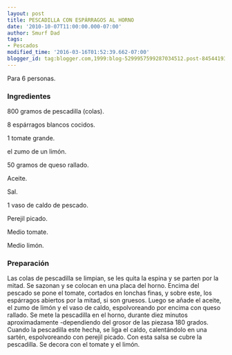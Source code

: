 ```yaml
---
layout: post
title: PESCADILLA CON ESPÁRRAGOS AL HORNO
date: '2010-10-07T11:00:00.000-07:00'
author: Smurf Dad
tags:
- Pescados
modified_time: '2016-03-16T01:52:39.662-07:00'
blogger_id: tag:blogger.com,1999:blog-5299957599287034512.post-8454419360390437557
---
```


Para 6 personas.

<h3>Ingredientes</h3>

800 gramos de pescadilla (colas).

8 espárragos blancos cocidos.

1 tomate grande.

el zumo de un limón.

50 gramos de queso rallado.

Aceite.

Sal.

1 vaso de caldo de pescado.

Perejil picado.

Medio tomate.

Medio limón.

<h3>Preparación</h3>

Las colas de pescadilla se limpian, se les quita la espina y se parten por la mitad. Se sazonan y se colocan en una placa del horno. Encima del pescado se pone el tomate, cortados en lonchas finas, y sobre este, los espárragos abiertos por la mitad, si son gruesos. Luego se añade el aceite, el zumo de limón y el vaso de caldo, espolvoreando por encima con queso rallado. Se mete la pescadilla en el horno, durante diez minutos aproximadamente -dependiendo del grosor de las piezasa 180 grados. Cuando la pescadilla este hecha, se liga el caldo, calentándolo en una sartén, espolvoreando con perejil picado. Con esta salsa se cubre la pescadilla. Se decora con el tomate y el limón.

